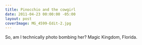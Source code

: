 ```yaml
---
title: Pinocchio and the cowgirl
date: 2011-04-23 00:00:00 -05:00
layout: post
coverImage: MG_4599-Edit-2.jpg
---
```


So, am I technically photo bombing her? Magic Kingdom, Florida.
